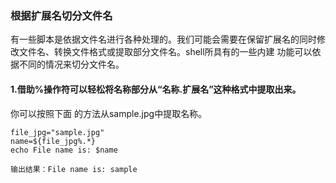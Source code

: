 ### 根据扩展名切分文件名

有一些脚本是依据文件名进行各种处理的。我们可能会需要在保留扩展名的同时修改文件名、转换文件格式或提取部分文件名。shell所具有的一些内建 功能可以依据不同的情况来切分文件名。

#### 1.借助%操作符可以轻松将名称部分从“名称.扩展名”这种格式中提取出来。

你可以按照下面 的方法从sample.jpg中提取名称。

```
file_jpg="sample.jpg"
name=${file_jpg%.*}
echo File name is: $name
```

```
输出结果：File name is: sample 
```



